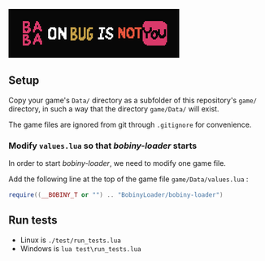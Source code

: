 ![Baba on Bug is not You](baba-on-bug-is-not-you.gif)

## Setup

Copy your game's `Data/` directory as a subfolder of this repository's `game/` directory, in such a way that the directory `game/Data/` will exist.

The game files are ignored from git through `.gitignore` for convenience.

### Modify `values.lua` so that *bobiny-loader* starts

In order to start *bobiny-loader*, we need to modify one game file.

Add the following line at the top of the game file `game/Data/values.lua` :

```lua
require((__BOBINY_T or "") .. "BobinyLoader/bobiny-loader")
```

## Run tests

- Linux is `./test/run_tests.lua`
- Windows is `lua test\run_tests.lua`
